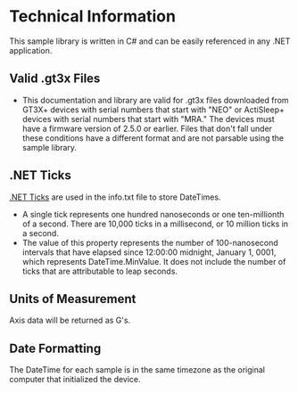 # Technical Information

This sample library is written in C# and can be easily referenced in any .NET application.

## Valid .gt3x Files ##

* This documentation and library are valid for .gt3x files downloaded from GT3X+ devices with serial numbers that start with "NEO" or ActiSleep+ devices with serial numbers that start with "MRA." The devices must have a firmware version of 2.5.0 or earlier. Files that don't fall under these conditions have a different format and are not parsable using the sample library.

## .NET Ticks
[.NET Ticks](http://msdn.microsoft.com/en-us/library/system.datetime.ticks.aspx) are used in the info.txt file to store DateTimes.

* A single tick represents one hundred nanoseconds or one ten-millionth of a second. There are 10,000 ticks in a millisecond, or 10 million ticks in a second.
* The value of this property represents the number of 100-nanosecond intervals that have elapsed since 12:00:00 midnight, January 1, 0001, which represents DateTime.MinValue. It does not include the number of ticks that are attributable to leap seconds. 

## Units of Measurement

Axis data will be returned as G's.

## Date Formatting

The DateTime for each sample is in the same timezone as the original computer that initialized the device.